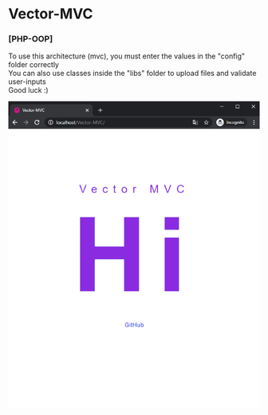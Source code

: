 # Vector-MVC
### [PHP-OOP]

To use this architecture (mvc), you must enter the values in the "config" folder correctly<br/>
You can also use classes inside the "libs" folder to upload files and validate user-inputs<br/>
Good luck :)

![alt text](https://github.com/vector-mj/Vector-MVC/blob/master/sample.PNG)
